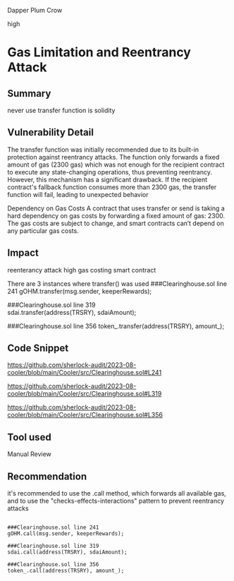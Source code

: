 Dapper Plum Crow

high

# Gas Limitation and Reentrancy Attack
## Summary
never use transfer function is solidity

## Vulnerability Detail
The transfer function was initially recommended due to its built-in protection against reentrancy attacks. The function only forwards a fixed amount of gas (2300 gas) which was not enough for the recipient contract to execute any state-changing operations, thus preventing reentrancy. However, this mechanism has a significant drawback. If the recipient contract's fallback function consumes more than 2300 gas, the transfer function will fail, leading to unexpected behavior

Dependency on Gas Costs
A contract that uses transfer or send is taking a hard dependency on gas costs by forwarding a fixed amount of gas: 2300. The gas costs are subject to change, and smart contracts can’t depend on any particular gas costs. 



## Impact
reenterancy attack
high gas costing smart contract

There are 3 instances where transfer() was used
###Clearinghouse.sol line 241
gOHM.transfer(msg.sender, keeperRewards);

###Clearinghouse.sol line 319  
sdai.transfer(address(TRSRY), sdaiAmount);

###Clearinghouse.sol line 356 
token_.transfer(address(TRSRY), amount_);

## Code Snippet

https://github.com/sherlock-audit/2023-08-cooler/blob/main/Cooler/src/Clearinghouse.sol#L241

https://github.com/sherlock-audit/2023-08-cooler/blob/main/Cooler/src/Clearinghouse.sol#L319

https://github.com/sherlock-audit/2023-08-cooler/blob/main/Cooler/src/Clearinghouse.sol#L356

## Tool used

Manual Review

## Recommendation
 it's recommended to use the .call method, which forwards all available gas, and to use the "checks-effects-interactions" pattern to prevent reentrancy attacks

```solidity

###Clearinghouse.sol line 241
gOHM.call(msg.sender, keeperRewards);

###Clearinghouse.sol line 319  
sdai.call(address(TRSRY), sdaiAmount);

###Clearinghouse.sol line 356 
token_.call(address(TRSRY), amount_);

``` 
